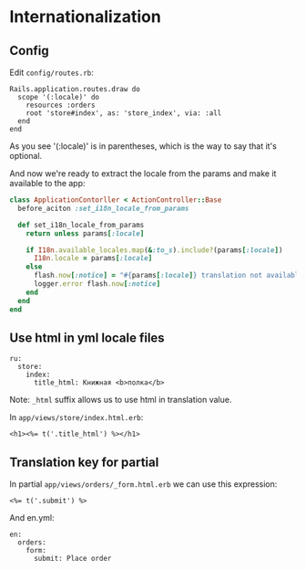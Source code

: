 # Internationalization

## Config

Edit `config/routes.rb`:

```
Rails.application.routes.draw do
  scope '(:locale)' do
    resources :orders
    root 'store#index', as: 'store_index', via: :all
  end
end
```

As you see '(:locale)' is in parentheses, which is the way to say that it's optional.

And now we're ready to extract the locale from the params and make it available to the app:

```ruby
class ApplicationContorller < ActionController::Base
  before_aciton :set_i18n_locale_from_params

  def set_i18n_locale_from_params
  	return unless params[:locale]

  	if I18n.available_locales.map(&:to_s).include?(params[:locale])
  	  I18n.locale = params[:locale]
  	else
      flash.now[:notice] = "#{params[:locale]} translation not available"
      logger.error flash.now[:notice]
    end
  end
end
```

## Use html in yml locale files

```
ru:
  store:
    index:
      title_html: Книжная <b>полка</b>
```

Note: `_html` suffix allows us to use html in translation value.

In `app/views/store/index.html.erb`:

```
<h1><%= t('.title_html') %></h1>
```

## Translation key for partial

In partial `app/views/orders/_form.html.erb` we can use this expression:

```
<%= t('.submit') %>
```

And en.yml:

```
en:
  orders:
    form:
      submit: Place order
```
